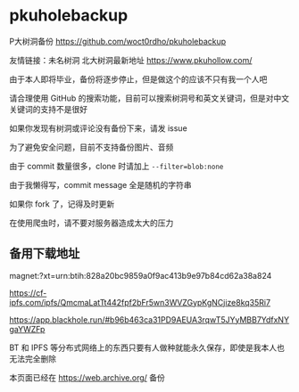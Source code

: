 # pkuholebackup

P大树洞备份 https://github.com/woct0rdho/pkuholebackup

友情链接：未名树洞 北大树洞最新地址 https://www.pkuhollow.com/

由于本人即将毕业，备份将逐步停止，但是做这个的应该不只有我一个人吧

请合理使用 GitHub 的搜索功能，目前可以搜索树洞号和英文关键词，但是对中文关键词的支持不是很好

如果你发现有树洞或评论没有备份下来，请发 issue

为了避免安全问题，目前不支持备份图片、音频

由于 commit 数量很多，clone 时请加上 `--filter=blob:none`

由于我懒得写，commit message 全是随机的字符串

如果你 fork 了，记得及时更新

在使用爬虫时，请不要对服务器造成太大的压力

## 备用下载地址

magnet:?xt=urn:btih:828a20bc9859a0f9ac413b9e97b84cd62a38a824

https://cf-ipfs.com/ipfs/QmcmaLatTt442fpf2bFr5wn3WVZGypKgNCjize8kq35Ri7

https://app.blackhole.run/#b96b463ca31PD9AEUA3rqwT5JYyMBB7YdfxNYgaYWZFp

BT 和 IPFS 等分布式网络上的东西只要有人做种就能永久保存，即使是我本人也无法完全删除

本页面已经在 https://web.archive.org/ 备份
